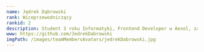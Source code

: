 ```yaml
---
name: Jędrek Dąbrowski
rank: Wiceprzewodniczący
rankid: 2
description: Student 3 roku Informatyki, Frontend Developer w Aexol, zainteresowania tenis i MTG
www: https://github.com/JedrekDabrowski
imgPath: /images/teamMembersAvatars/jedrekDabrowski.jpg
---
```

